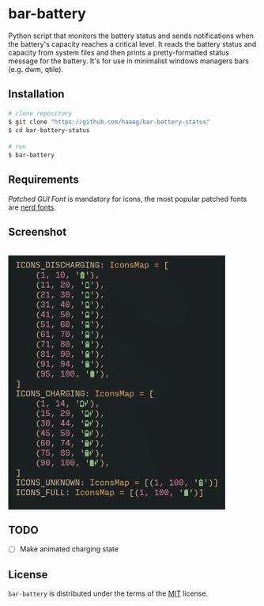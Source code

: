 # bar-battery

Python script that monitors the battery status and sends notifications when the
battery's capacity reaches a critical level.
It reads the battery status and capacity from system files and then prints a pretty-formatted
status message for the battery.
It's for use in minimalist windows managers bars (e.g. dwm, qtile).

## Installation

```bash
# clone repository
$ git clone "https://github.com/haaag/bar-battery-status"
$ cd bar-battery-status

# run
$ bar-battery
```

## Requirements

_Patched GUI Font_ is mandatory for icons, the most popular patched fonts are [nerd
fonts](https://www.nerdfonts.com/).

## Screenshot

<br>
    <img align="center" src="https://github.com/haaag/bar-battery-status/blob/master/img/icons-screenshot.png?raw=true">
<br>

## TODO

- [ ] Make animated charging state

## License

`bar-battery` is distributed under the terms of the [MIT](https://spdx.org/licenses/MIT.html) license.

